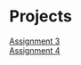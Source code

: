 # Projects
<a href="https://jfuller1.github.io/Jaeden-Fuller-Assignment-3/index.html">Assignment 3<a/>
<br>
<a href="https://jfuller1.github.io/Fuller_Jaeden_Assignment_4/index.html">Assignment 4<a/>